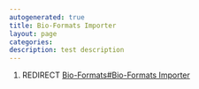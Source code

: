 ```yaml
---
autogenerated: true
title: Bio-Formats Importer
layout: page
categories: 
description: test description
---
```


1.  REDIRECT [Bio-Formats\#Bio-Formats Importer](Bio-Formats#Bio-Formats_Importer)
